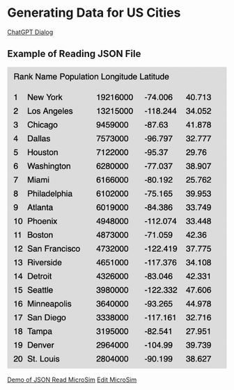 # Generating Data for US Cities

[ChatGPT Dialog](https://chat.openai.com/share/a805f2cc-d10f-4f80-b47e-5d63ba3f005e)

## Example of Reading JSON File

![](./city-list.png)

[Demo of JSON Read MicroSim](jason-read.html)
[Edit MicroSim](https://editor.p5js.org/dmccreary/sketches/pJi64a8MK)